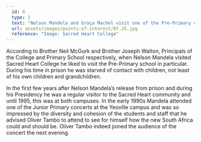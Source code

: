 ```yaml
---
  id: 6
  type: 1
  text: "Nelson Mandela and Graça Machel visit one of the Pre-Primary classes in 1999 on Grandparent’s Day. Grandparent’s (or special carers) Day remains a highlight of the Pre-Primary Calendar today. The Pre-Primary uses a Reggio approach curriculum which cultivates resilience, independent thinking and curiosity in the young learners. "
  url: assets/images/points-of-interest/07.25.jpg
  reference: "Image: Sacred Heart College"
---
```

According to Brother Neil McGurk and Brother Joseph Walton, Principals of the College and Primary School respectively, when Nelson Mandela visited Sacred Heart College he liked to visit the Pre-Primary school in particular. During his time in prison he was starved of contact with children, not least of his own children and grandchildren. 

In the first few years after Nelson Mandela’s release from prison and during his Presidency he was a regular visitor to the Sacred Heart community and until 1995, this was at both campuses. In the early 1990s Mandela attended one of the Junior Primary concerts at the Yeoville campus and was so impressed by the diversity and cohesion of the students and staff that he advised Oliver Tambo to attend to see for himself how the new South Africa could and should be. Oliver Tambo indeed joined the audience of the concert the next evening. 
          